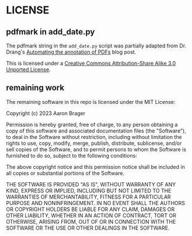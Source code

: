 # LICENSE

## pdfmark in add_date.py

The pdfmark string in the `add_date.py` script was partially adapted from Dr. Drang's [Automating the annotation of PDFs](https://leancrew.com/all-this/2021/12/automating-the-annotation-of-pdfs/) blog post.

This is licensed under a [Creative Commons Attribution-Share Alike 3.0 Unported License](http://creativecommons.org/licenses/by-sa/3.0/).

## remaining work

The remaining software in this repo is licensed under the MIT License:

Copyright (c) 2023 Aaron Brager

Permission is hereby granted, free of charge, to any person obtaining a copy
of this software and associated documentation files (the "Software"), to deal
in the Software without restriction, including without limitation the rights
to use, copy, modify, merge, publish, distribute, sublicense, and/or sell
copies of the Software, and to permit persons to whom the Software is
furnished to do so, subject to the following conditions:

The above copyright notice and this permission notice shall be included in all
copies or substantial portions of the Software.

THE SOFTWARE IS PROVIDED "AS IS", WITHOUT WARRANTY OF ANY KIND, EXPRESS OR
IMPLIED, INCLUDING BUT NOT LIMITED TO THE WARRANTIES OF MERCHANTABILITY,
FITNESS FOR A PARTICULAR PURPOSE AND NONINFRINGEMENT. IN NO EVENT SHALL THE
AUTHORS OR COPYRIGHT HOLDERS BE LIABLE FOR ANY CLAIM, DAMAGES OR OTHER
LIABILITY, WHETHER IN AN ACTION OF CONTRACT, TORT OR OTHERWISE, ARISING FROM,
OUT OF OR IN CONNECTION WITH THE SOFTWARE OR THE USE OR OTHER DEALINGS IN THE
SOFTWARE.
